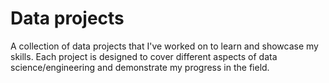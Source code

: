 # Data projects

A collection of data projects that I've worked on to learn and showcase my skills. Each project is designed to cover different aspects of data science/engineering and demonstrate my progress in the field.
